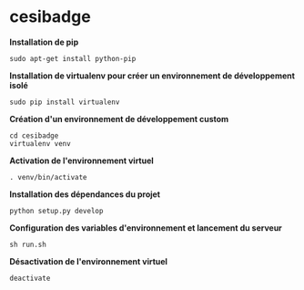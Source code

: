 # cesibadge

**Installation de pip**
```
sudo apt-get install python-pip
```

**Installation de virtualenv pour créer un environnement de développement isolé**
```
sudo pip install virtualenv
```

**Création d'un environnement de développement custom**
```
cd cesibadge
virtualenv venv
```

**Activation de l'environnement virtuel**
```
. venv/bin/activate
```

**Installation des dépendances du projet**
```
python setup.py develop
```

**Configuration des variables d'environnement et lancement du serveur**
```
sh run.sh
```

**Désactivation de l'environnement virtuel**
```
deactivate
```
